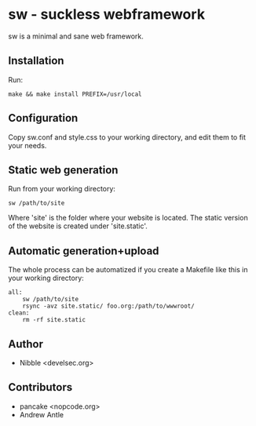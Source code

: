 # sw - suckless webframework

sw is a minimal and sane web framework.

## Installation

Run:

`make && make install PREFIX=/usr/local`

## Configuration

Copy sw.conf and style.css to your working directory, and edit them to fit your needs.

## Static web generation

Run from your working directory:

`sw /path/to/site`

Where 'site' is the folder where your website is located.
The static version of the website is created under 'site.static'.

## Automatic generation+upload

The whole process can be automatized if you create a Makefile like this in your working directory:

```make
all:
	sw /path/to/site
	rsync -avz site.static/ foo.org:/path/to/wwwroot/
clean:
	rm -rf site.static
```

## Author

* Nibble \<develsec.org\>

## Contributors

* pancake \<nopcode.org\>
* Andrew Antle
